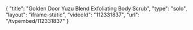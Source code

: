 {
    "title": "Golden Door Yuzu Blend Exfoliating Body Scrub",
    "type": "solo",
    "layout": "iframe-static",
    "videoId": "112331837",
    "url": "\/tvpembed\/112331837"
}